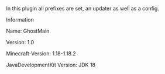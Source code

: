 In this plugin all prefixes are set, an updater as well as a config.

Information

Name: GhostMain

Version: 1.0

Minecraft-Version: 1.18-1.18.2

JavaDevelopmentKit Version: JDK 18

